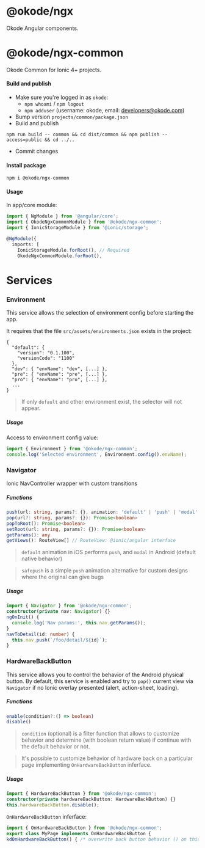 # @okode/ngx

Okode Angular components.

# @okode/ngx-common

Okode Common for Ionic 4+ projects.

#### Build and publish

- Make sure you're logged in as `okode`:
   - `npm whoami` / `npm logout`
   - `npm adduser` (username: okode, email: developers@okode.com)
- Bump version `projects/common/package.json`
- Build and publish
```
npm run build -- common && cd dist/common && npm publish --access=public && cd ../..
```
- Commit changes

#### Install package

```
npm i @okode/ngx-common
```

#### Usage

In app/core module:
```typescript
import { NgModule } from '@angular/core';
import { OkodeNgxCommonModule } from '@okode/ngx-common';
import { IonicStorageModule } from '@ionic/storage';

@NgModule({
  imports: [
    IonicStorageModule.forRoot(), // Required
    OkodeNgxCommonModule.forRoot(),
```


# Services

### Environment
This service allows the selection of environment config before starting the app.

It requires that the file  `src/assets/environments.json` exists in the project: 

```
{
  "default": {
    "version": "0.1.100",
    "versionCode": "1100"
  },
  "dev": { "envName": "dev", [...] },
  "pre": { "envName": "pre", [...] },
  "pro": { "envName": "pro", [...] },
  ...
}
```
> If only `default` and other environment exist, the selector will not appear.

##### Usage

Access to environment config value:
```typescript
import { Environment } from '@okode/ngx-common';
console.log('Selected environment', Environment.config().envName);
```

### Navigator
Ionic NavController wrapper with custom transitions

##### Functions
```typescript
push(url: string, params?: {}, animation: 'default' | 'push' | 'modal' | 'fade' | 'safepush' = 'default'): Promise<boolean>
pop(url?: string, params?: {}): Promise<boolean>
popToRoot(): Promise<boolean>
setRoot(url: string, params?: {}): Promise<boolean>
getParams(): any
getViews(): RouteView[] // RouteView: @ionic/angular interface
```
> `default` animation in iOS performs `push`, and `modal` in Android (default native behavior)

> `safepush` is a simple `push` animation alternative for custom designs where the original can give bugs 

##### Usage
```typescript
import { Navigator } from '@okode/ngx-common';
constructor(private nav: Navigator) {}
ngOnInit() {
  console.log('Nav params:', this.nav.getParams());
}
navToDetail(id: number) {
  this.nav.push(`/foo/detail/${id}`);
}
```

### HardwareBackButton
This service allows you to control the behavior of the Android physical button. By default, this service
is enabled and try to `pop()` current view via `Navigator` if no Ionic overlay presented (alert, action-sheet, loading).

##### Functions
```typescript
enable(condition?:() => boolean)
disable()
```
> `condition` (optional) is a filter function that allows to customize behavior and determine (with boolean return value) if continue with the default behavior or not.

> It's possible to customize behavior of hardware back on a particular page implementing `OnHardwareBackButton` inferface.


##### Usage
```typescript
import { HardwareBackButton } from '@okode/ngx-common';
constructor(private hardwareBackButton: HardwareBackButton) {}
this.hardwareBackButton.disable();
```
`OnHardwareBackButton` inferface:
```typescript
import { OnHardwareBackButton } from '@okode/ngx-common';
export class MyPage implements OnHardwareBackButton {
kdOnHardwareBackButton() { /* overwrite back button behavior () on this page */ }
```

